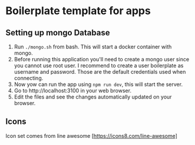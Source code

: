 # Boilerplate template for apps

## Setting up mongo Database

1. Run `./mongo.sh` from bash. This will start a docker container with mongo. 
2. Before running this application you'll need to create a mongo user since you cannot use root user. I recommend to create a user boilerplate as username and password. Those are the default credentials used when connecting. 
3. Now yow can run the app using `npm run dev`, this will start the server.
4. Go to http://localhost:3100 in your web browser.
5. Edit the files and see the changes automatically updated on your browser.



## Icons

Icon set comes from line awesome [https://icons8.com/line-awesome]


